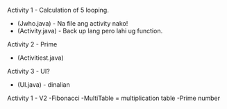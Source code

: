 Activity 1 - Calculation of 5 looping. 
- (Jwho.java) - Na file ang activity nako!
- (Activity.java) - Back up lang pero lahi ug function.

Activity 2 - Prime
- (Activitiest.java)

Activity 3 - UI?
- (UI.java) - dinalian

Activity 1 - V2
-Fibonacci
-MultiTable = multiplication table
-Prime number
